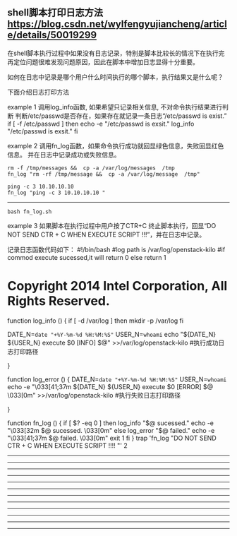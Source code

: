 
shell脚本打印日志方法
		https://blog.csdn.net/wylfengyujiancheng/article/details/50019299
----------------------------------------------------------------------------------------------------------------------------

在shell脚本执行过程中如果没有日志记录，特别是脚本比较长的情况下在执行完再定位问题很难发现问题原因，因此在脚本中增加日志显得十分重要。

如何在日志中记录是哪个用户什么时间执行的哪个脚本，执行结果又是什么呢？

下面介绍日志打印方法

example 1
	调用log_info函数, 如果希望只记录相关信息, 不对命令执行结果进行判断
	判断/etc/passwd是否存在，如果存在就记录一条日志“/etc/passwd is exist.”
       if [ -f /etc/passwd ]
       then
       		echo -e "/etc/passwd is exsit."
       	    log_info "/etc/passwd is exsit."
       fi

example 2
	调用fn_log函数，如果命令执行成功就回显绿色信息，失败回显红色信息。
	并在日志中记录成功或失败信息。

	rm -f /tmp/messages &&  cp -a /var/log/messages  /tmp
	fn_log "rm -rf /tmp/message &&  cp -a /var/log/message  /tmp"

	ping -c 3 10.10.10.10 
	fn_log "ping -c 3 10.10.10.10 "

--------------------------
	bash fn_log.sh

example 3
	如果脚本在执行过程中用户按了CTR+C 终止脚本执行，回显“DO NOT SEND CTR + C WHEN EXECUTE SCRIPT !!!”，并在日志中记录。


记录日志函数代码如下：
#!/bin/bash
#log path is /var/log/openstack-kilo
#if commod execute sucessed,it will return 0 else return 1
# Copyright 2014 Intel Corporation, All Rights Reserved.

function log_info ()
{
if [  -d /var/log  ]
then
	mkdir -p /var/log 
fi

DATE_N=`date "+%Y-%m-%d %H:%M:%S"`
USER_N=`whoami`
echo "${DATE_N} ${USER_N} execute $0 [INFO] $@" >>/var/log/openstack-kilo #执行成功日志打印路径

}

function log_error ()
{
DATE_N=`date "+%Y-%m-%d %H:%M:%S"`
USER_N=`whoami`
echo -e "\033[41;37m ${DATE_N} ${USER_N} execute $0 [ERROR] $@ \033[0m"  >>/var/log/openstack-kilo #执行失败日志打印路径

}

function fn_log ()  {
if [  $? -eq 0  ]
then
	log_info "$@ sucessed."
	echo -e "\033[32m $@ sucessed. \033[0m"
else
	log_error "$@ failed."
	echo -e "\033[41;37m $@ failed. \033[0m"
	exit 1
fi
}
trap 'fn_log "DO NOT SEND CTR + C WHEN EXECUTE SCRIPT !!!! "'  2



----------------------------------------------------------------------------------------------------------------------------

----------------------------------------------------------------------------------------------------------------------------

----------------------------------------------------------------------------------------------------------------------------

----------------------------------------------------------------------------------------------------------------------------

----------------------------------------------------------------------------------------------------------------------------

----------------------------------------------------------------------------------------------------------------------------

----------------------------------------------------------------------------------------------------------------------------

----------------------------------------------------------------------------------------------------------------------------

----------------------------------------------------------------------------------------------------------------------------

----------------------------------------------------------------------------------------------------------------------------

----------------------------------------------------------------------------------------------------------------------------

----------------------------------------------------------------------------------------------------------------------------
